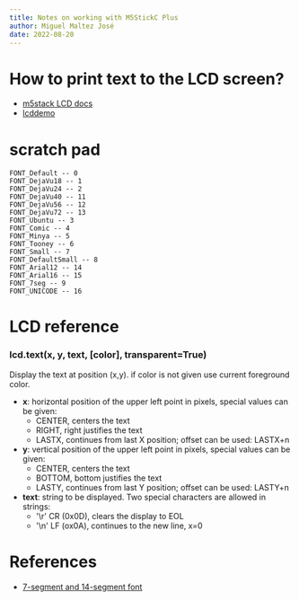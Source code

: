 ```yaml
---
title: Notes on working with M5StickC Plus
author: Miguel Maltez José
date: 2022-08-20
---
```


# How to print text to the LCD screen?

- [m5stack LCD docs](https://github.com/m5stack/UIFlow-Code/wiki/Graphic)
- [lcddemo](https://github.com/m5stack/M5GO/blob/master/examples/lcddemo.py)


# scratch pad

```
FONT_Default -- 0
FONT_DejaVu18 -- 1
FONT_DejaVu24 -- 2
FONT_DejaVu40 -- 11
FONT_DejaVu56 -- 12
FONT_DejaVu72 -- 13
FONT_Ubuntu -- 3
FONT_Comic -- 4
FONT_Minya -- 5
FONT_Tooney -- 6
FONT_Small -- 7
FONT_DefaultSmall -- 8
FONT_Arial12 -- 14
FONT_Arial16 -- 15
FONT_7seg -- 9
FONT_UNICODE -- 16
```

# LCD reference

### lcd.text(x, y, text, [color], transparent=True)

Display the text at position (x,y). if color is not given use current foreground color.

* **x**: horizontal position of the upper left point in pixels, special values can be given:
	- CENTER, centers the text
	- RIGHT, right justifies the text
	- LASTX, continues from last X position; offset can be used: LASTX+n
* **y**: vertical position of the upper left point in pixels, special values can be given:
	- CENTER, centers the text
	- BOTTOM, bottom justifies the text
	- LASTY, continues from last Y position; offset can be used: LASTY+n
* **text**: string to be displayed. Two special characters are allowed in strings:
	- '\r' CR (0x0D), clears the display to EOL
	- '\n' LF (ox0A), continues to the new line, x=0


# References

* [7-segment and 14-segment font](https://www.keshikan.net/fonts-e.html)
